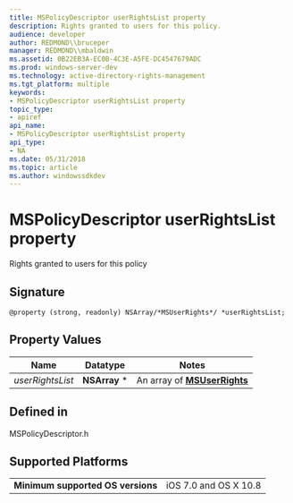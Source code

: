 ```yaml
---
title: MSPolicyDescriptor userRightsList property
description: Rights granted to users for this policy.
audience: developer
author: REDMOND\\bruceper
manager: REDMOND\\mbaldwin
ms.assetid: 0B22EB3A-EC0B-4C3E-A5FE-DC4547679ADC
ms.prod: windows-server-dev
ms.technology: active-directory-rights-management
ms.tgt_platform: multiple
keywords:
- MSPolicyDescriptor userRightsList property
topic_type:
- apiref
api_name:
- MSPolicyDescriptor userRightsList property
api_type:
- NA
ms.date: 05/31/2018
ms.topic: article
ms.author: windowssdkdev
---
```


# MSPolicyDescriptor userRightsList property

Rights granted to users for this policy

## Signature

``` syntax
@property (strong, readonly) NSArray/*MSUserRights*/ *userRightsList;
```

## Property Values



| Name                        | Datatype                  | Notes                                                                      |
|-----------------------------|---------------------------|----------------------------------------------------------------------------|
| *userRightsList*<br/> | **NSArray** \*<br/> | An array of [**MSUserRights**](msuserrights-interface-objc.md)<br/> |



 

## Defined in

MSPolicyDescriptor.h

## Supported Platforms



|                                              |                                  |
|----------------------------------------------|----------------------------------|
| **Minimum supported OS versions**<br/> | iOS 7.0 and OS X 10.8<br/> |



 

 

 





